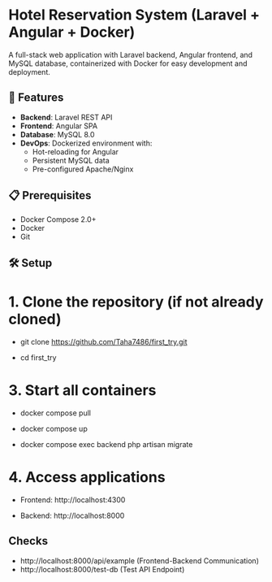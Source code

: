 # Hotel Reservation System (Laravel + Angular + Docker)

A full-stack web application with Laravel backend, Angular frontend, and MySQL database, containerized with Docker for easy development and deployment.

## 🚀 Features
- **Backend**: Laravel REST API
- **Frontend**: Angular SPA
- **Database**: MySQL 8.0
- **DevOps**: Dockerized environment with:
  - Hot-reloading for Angular
  - Persistent MySQL data
  - Pre-configured Apache/Nginx

## 📋 Prerequisites
- Docker Compose 2.0+
- Docker
- Git

## 🛠️ Setup
# 1. Clone the repository (if not already cloned)
- git clone https://github.com/Taha7486/first_try.git

- cd first_try


# 3. Start all containers 
- docker compose pull

- docker compose up 

- docker compose exec backend php artisan migrate


# 4. **Access applications**

  -  Frontend: http://localhost:4300

  -  Backend: http://localhost:8000

## Checks
  - http://localhost:8000/api/example (Frontend-Backend Communication)
  - http://localhost:8000/test-db     (Test API Endpoint)
